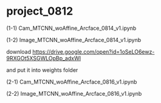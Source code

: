 # project_0812

(1-1) Cam_MTCNN_woAffine_Arcface_0814_v1.ipynb

(1-2) Image_MTCNN_woAffine_Arcface_0814_v1.ipynb

download https://drive.google.com/open?id=1oSeLO6ewz-9RXGOt5XSGWLOpBp_adxWI

and put it into weights folder

(2-1) Cam_MTCNN_woAffine_Arcface_0816_v1.ipynb

(2-2) Image_MTCNN_woAffine_Arcface_0816_v1.ipynb
